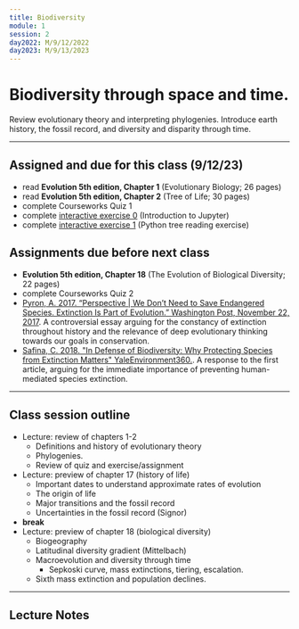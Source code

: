 ```yaml
---
title: Biodiversity
module: 1
session: 2
day2022: M/9/12/2022
day2023: M/9/13/2023
---
```


# Biodiversity through space and time.

Review evolutionary theory and interpreting phylogenies. Introduce earth 
history, the fossil record, and diversity and disparity through time.

---
## Assigned and due for this class (9/12/23)
- read **Evolution 5th edition, Chapter 1** (Evolutionary Biology; 26 pages)
- read **Evolution 5th edition, Chapter 2** (Tree of Life; 30 pages)
- complete Courseworks Quiz 1
- complete [interactive exercise 0](https://mybinder.org/v2/gh/eaton-lab/fundamentals/HEAD?labpath=notebooks%2Fnb-0-jupyter.ipynb) (Introduction to Jupyter)
- complete [interactive exercise 1](https://mybinder.org/v2/gh/eaton-lab/fundamentals/HEAD?labpath=notebooks%2Fnb-6-tree-thinking.ipynb) (Python tree reading exercise)


## Assignments due before next class
<!-- - (NOT REQUIRED) **Evolution 5th edition, Chapter 17** (The History of Life; 26 pages) -->
- **Evolution 5th edition, Chapter 18** (The Evolution of Biological Diversity; 22 pages)
- complete Courseworks Quiz 2
- [Pyron, A. 2017. “Perspective | We Don’t Need to Save Endangered Species. Extinction Is Part of Evolution.” Washington Post, November 22, 2017](https://www.washingtonpost.com/outlook/we-dont-need-to-save-endangered-species-extinction-is-part-of-evolution/2017/11/21/57fc5658-cdb4-11e7-a1a3-0d1e45a6de3d_story.html). A controversial essay arguing
for the constancy of extinction throughout history and the relevance of deep
evolutionary thinking towards our goals in conservation.
- [Safina, C. 2018. "In Defense of Biodiversity: Why Protecting Species from Extinction Matters" YaleEnvironment360.](https://e360.yale.edu/features/in-defense-of-biodiversity-why-protecting-species-from-extinction-matters). A
response to the first article, arguing for the immediate importance of
preventing human-mediated species extinction.


--- 

## Class session outline
- Lecture: review of chapters 1-2
	- Definitions and history of evolutionary theory
	- Phylogenies.
	- Review of quiz and exercise/assignment
- Lecture: preview of chapter 17 (history of life)
	- Important dates to understand approximate rates of evolution
	- The origin of life
	- Major transitions and the fossil record
	- Uncertainties in the fossil record (Signor)
- **break**
- Lecture: preview of chapter 18 (biological diversity)
	- Biogeography
	- Latitudinal diversity gradient (Mittelbach)
	- Macroevolution and diversity through time
		- Sepkoski curve, mass extinctions, tiering, escalation.
	- Sixth mass extinction and population declines.


<!-- ... This chapter tells the story of
our understanding of the history of life on Earth, and how major geological
and/or evolutionary events impacted diversity. It is the story of evolution
as a non-equilibrial process -- the diversity of life has always changed 
through time -- and of the role of extinction as both a constant background
event as well as, occasionally, a catastrophic event leading to great turnover.
 -->

----

## Lecture Notes
<!-- 
Historical science and the hypothetico-deductive method. Page 21 how evolution
is studied.

 -->
<!-- TODO: add chapter 20 stuff on major transitions in life... time/age -->


<!-- 
### The evolution of biological diversity
**Major questions about life history** How has diversity changed over time? 
What processes cause changes to the number of species that exist? (Speciation,
Extinction, Adaptation, Geological/climate change). (Fig-19.1).

**At what rate do changes occur?** Have they occurred relatively
constant, or at variable rates? More turnover in recent versus past times? How
should this be quantified?


### Quantifying diversity
"Diversity" is often used to refer to the number of species, but why
are species a unit of interest? Why not number of populations, number of
genera, number of families? Answer: higher-level taxa are (more) subjective, 
but also easier to measure in the fossil record.

Has the number of species changed dramatically through time? Has the number 
of genera or families changes more or less? 

Changes in diversity through time can be studied by two means: paleontology 
and phylogenetics. These often apply models from ecology to model diversity
through time similar to how ecologists model population size through time. 
E.g., are there limits (carrying-capacity) on the number of 
(spp/genera/families)? What might impose these limits? (competition, 
resources, mass extinctions, limits on partitioning habitats, diversity 
of existing habitats?)

### Latitudinal diversity gradient
...

### Spatial biodiversity patterns
... birds, mammals, plants, insects. 

### Biodiversity hotspots 
richness, endemism, and threatened.

### Generating diversity
How do differences in diversity among clades arise? For example, orchids 
versus oak trees? Speciation and extinction (Fig. 19.3)

- time since origination
- speciation - extinction differ (unbounded)
- speciation - extinction differ (due to limits; carry cap.)

Are there limits on species diversity? Have these limits changed through time? 
(e.g., adaptation from sea to land, increased limits?)
Are we currently at a limit (prior to human impacts). What could 
limit diversity from reaching theoretical limits?

### Diversification 
Why do some lineages "radiate" (adaptive radiation)?

- ecological opportunity/release (19.12)
- key innovations
- How to identify key innovations?
	- Example: herbivory in insects (19.13) Sister clades, same age.
	- Diversification rate analysis (19.15)
	- Branch length distributions on molecular phylogenies for divrates.
	- Evolutionary dead ends? We will return to this topic later.

### Raup and Sepkoski Curves

- 4-5 mass extinctions vary from background
- O, P, T, K, maybe all D.
- background ext decreased since Camb.
- Let's discuss the timeline, how hard is it to read this type of work without knowing the epoch names?
- Isn't it nice that you could get a Science paper for a simple linear regression in 1982? Only two authors, who measured all this data?
- bg ext rate decreased despite the number of families existing increasing greatly.
- is this a result of "optimization of fitness through time?" Keep this in mind as we progress to fitness discussions.
- The decreaseing bd ext rate can explain the increase in diversity through the Phanerozoic: not increase in speciation required.

- What do you think the authors mean by an “optimization of fitness” to increase through time?
	- Are they referring to the fitness of individuals? Of genes? Of species? Of families? Will these things be correlated?

### The fossil record (Signor)

**Consistency in the fossil record** Layers dating to the same 
epoch everywhere in the world show the same linear patterns of 
diversity through time. This is one of the most clear and striking
forms of evidence for evolution. 

**The fossil record is highly incomplete** What we see in museum 
exhibits is often the highlights, a best example of a preseved 
individual. However, the vast majority of paleontological data is 
more mundane. Millions of records of small and often fragmentary 
samples that are sufficient to record presence/absence of a 
taxon (often at the level of family or genus) in a certain place
at a certain time. However, from these mundane records we can 
apply statistical methods to model this history of life, and this
way, often learn much more than we could from any single well 
preserved fossil.

**Diversity through time**. How has the diversity of life changed
through time? We all know of certain mass extinction events, like 
the dinosaurs, and that 

Famous Sepkoski curve; diversity of skeletonized marine animal families 
and genera throughout the Phanerozoic, and the distinction of "evolutionary 
fauna". Not only did diversity change through time, and apparent limits on it,
but its composition did as well with some families replacing others. (Fig. 19.4, 19.6)

- Speciation has been greater than extinction in general. There is 
some "background extinction rate", and there are "mass extinctions".

- In fact, the background extinction rate is thought to have decreased
through time (Raup and Sepkoski). Does this mean organisms are 
becoming better adapted? The origination of new families also decreased.
Does this mean diversity is more saturated? 
These are Macroevolutionary questions.

- Why might some lineages have higher rates of speciation and/or extinction? 
One idea is specialization vs generalization. Specialized for a specific 
environment, or prey, or symbiont, etc., leaves you
vulnerable and dependent on that taxon. Sp/Ext are often correlated.

- The "Red Queen hypothesis": Running faster and faster just to keep in place.
Van Valen showed that extinction probabilities are constant; taxa do 
not appear to become more adapted to their environment. This is b/c their 
(biotic) environment is always adapting as well. They need to 
evolve at full speed just to stay in even. 
	- Predator/Prey
	- Mutualism/Cheater/Cooperator/Punisher
	- Disease/Parasite/Host/Immune

### Extinction of species and biomes

- Number of extinctions recorded.
- Number of extinct species re-discovered.
- De-extinction.
- Habitat/biome loss or conversion. Can it be restored?
- The evolution of biomes.
- Population declines versus extinction. Insects, birds, plants.


## Discussion notes

- Signor
	- Do you think the fossil record is reliable enough for Sepkoski curve?

Discussion Questions:
- How could/should we prioritize conservation efforts to prevent extinctions?
- Is habitat conservation sufficient in light of climate change?
- Should we concern ourselves with conserving processes that originate diversity (long-term)? 
- How can/should global societies contribute equitably to conservation when the distribution of biodiversity is non-uniform?
- How much worse is extinction than our current shifting baseline of habitat, biomass, and biodiversity loss?

- Human disturbance has massively transformed bird (and probably plant) 
populations over the last 50 years. But only ~12 extinctions have been
described east of the Mississippi. Are we focusing too much on complete
extinction as opposed to the disruptions caused by massive population 
declines caused by humans?


---
## Additional resources referenced in lecture (not required reading)
- **Evolution 5th edition, Chapter XX.** The geographic distribution of 
present day diversity on Earth. Species richness and diversity is 
distributed across different latitudes, biomes, and communities of 
interacting species. The latitudinal diversity gradient is the most 
conspicuous macro-ecological pattern. What causes this pattern?  
- **Mittelbach et al. (...)** *A review of hypotheses to explain the 
latitudinal diversity gradient in species richness.*
- **Signor (1990)** "THE  GEOLOGIC  HISTORY  OF DIVERSITY".  
- Raup and Sepkoski (1982): "Mass Extinctions in the Marine Fossil Record" 2 pages.  
- Rosenberg "Decline of Avifauna"  
- Pyron: "Extinction"  
- Safina: "Extinction" 
 -->